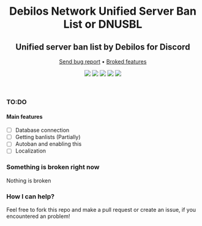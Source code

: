 <p align="center">
  <h1 align="center">Debilos Network Unified Server Ban List or DNUSBL</h1>
</p>
<p align="center">
  <h2 align="center">Unified server ban list by Debilos for Discord
</h2>
</p>
<p align="center">
  <a href="https://github.com/Developers-of-Debilos-Empire/Debilos-Network-Unified-Server-Ban-List/issues">Send bug report</a>
  •
  <a href="https://github.com/Developers-of-Debilos-Empire/Debilos-Network-Unified-Server-Ban-List#something-is-broken-right-now">Broked features</a>
</p>

<p align="center">
  <img src="https://img.shields.io/github/contributors/Developers-of-Debilos-Empire/Debilos-Network-Unified-Server-Ban-List?style=for-the-badge"/>
  <img src="https://img.shields.io/github/forks/Developers-of-Debilos-Empire/Debilos-Network-Unified-Server-Ban-List?style=for-the-badge"/>
  <img src="https://img.shields.io/github/watchers/Developers-of-Debilos-Empire/Debilos-Network-Unified-Server-Ban-List?style=for-the-badge"/>
  <img src="https://img.shields.io/github/stars/Developers-of-Debilos-Empire/Debilos-Network-Unified-Server-Ban-List?style=for-the-badge"/>
  <img src="https://img.shields.io/github/license/Developers-of-Debilos-Empire/Debilos-Network-Unified-Server-Ban-List?style=for-the-badge"/>
</p>
<br />

### TO:DO
#### Main features
- [ ] Database connection
- [ ] Getting banlists (Partially)
- [ ] Autoban and enabling this
- [ ] Localization

### Something is broken right now
Nothing is broken

### How I can help?
Feel free to fork this repo and make a pull request or create an issue, if you encountered an problem!
